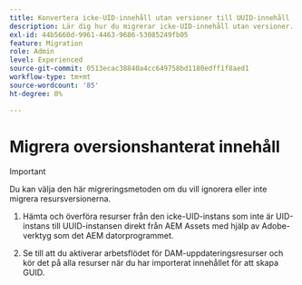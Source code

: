 ```yaml
---
title: Konvertera icke-UID-innehåll utan versioner till UUID-innehåll
description: Lär dig hur du migrerar icke-UID-innehåll utan versioner.
exl-id: 44b5660d-9961-4463-9686-53085249fb05
feature: Migration
role: Admin
level: Experienced
source-git-commit: 0513ecac38840a4cc649758bd1180edff1f8aed1
workflow-type: tm+mt
source-wordcount: '85'
ht-degree: 0%

---
```


# Migrera oversionshanterat innehåll

>[!IMPORTANT]
>
> Du kan välja den här migreringsmetoden om du vill ignorera eller inte migrera resursversionerna.


1. Hämta och överföra resurser från den icke-UID-instans som inte är UID-instans till UUID-instansen direkt från AEM Assets med hjälp av Adobe-verktyg som det AEM datorprogrammet.

1. Se till att du aktiverar arbetsflödet för DAM-uppdateringsresurser och kör det på alla resurser när du har importerat innehållet för att skapa GUID.
